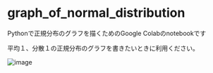 # graph_of_normal_distribution
Pythonで正規分布のグラフを描くためのGoogle Colabのnotebookです

平均１、分散１の正規分布のグラフを書きたいときに利用ください。

![image](https://github.com/aruaru0/graph_of_normal_distribution/assets/55325119/9294948e-b988-46d9-b71d-eb7a8aee43ac)


